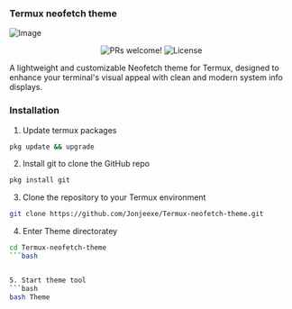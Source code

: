 ### Termux neofetch theme

![Image](https://github.com/user-attachments/assets/de92fb33-bec7-4351-bf35-0d1a24e243a0)

<p align="center">
  <img src="https://img.shields.io/badge/PRs-welcome-%235FCC6F.svg" alt="PRs welcome!" />

  <img alt="License" src="https://img.shields.io/badge/license-MIT-%235FCC6F">
</p>

<p>A lightweight and customizable Neofetch theme for Termux, designed to enhance your terminal's visual appeal with clean and modern system info displays.
</p>

### Installation

1. Update termux packages 
```bash
pkg update && upgrade
```




2. Install git to clone the GitHub repo
```bash
pkg install git
```




3. Clone the repository to your Termux environment 

```bash
git clone https://github.com/Jonjeexe/Termux-neofetch-theme.git
```


4. Enter Theme directoratey 
```bash
cd Termux-neofetch-theme
```bash


5. Start theme tool
```bash
bash Theme
```
